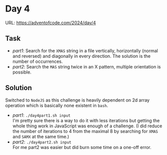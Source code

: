 # Day 4

URL: https://adventofcode.com/2024/day/4

## Task
* _part1_: Search for the `XMAS` string in a file vertically, horizontally (normal and reversed) and diagonally in every direction. The solution is the number of occurrences.
* _part2_: Search the `MAS` string twice in an X pattern, multiple orientation is possible.

## Solution
Switched to `NodeJS` as this challenge is heavily dependent on 2d array operation which is basically none existent in `bash`.  
* _part1_: `./day4part1.sh input`\
I'm pretty sure there is a way to do it with less iterations but getting the whole thing work in JavaScript was enough of a  challenge. (I did reduce the number of iterations to 4 from the maximal 8 by searching for `XMAS` and `SAMX` at the same time.)
* _part2_: `./day4part2.sh input`\
For me part2 was easier but did burn some time on a one-off error.
